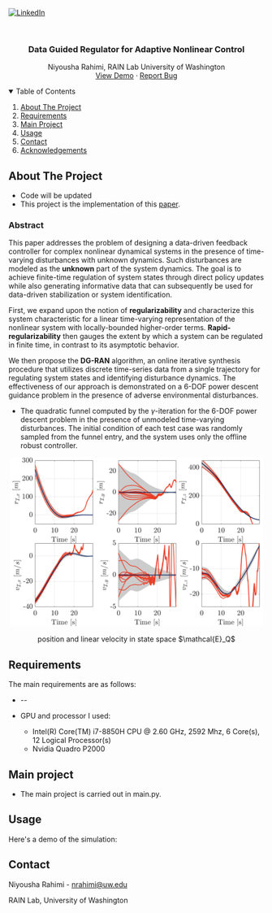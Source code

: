
<!-- PROJECT SHIELDS -->
<!--
*** I'm using markdown "reference style" links for readability.
*** Reference links are enclosed in brackets [ ] instead of parentheses ( ).
*** See the bottom of this document for the declaration of the reference variables
*** for contributors-url, forks-url, etc. This is an optional, concise syntax you may use.
*** https://www.markdownguide.org/basic-syntax/#reference-style-links
-->

[![LinkedIn][linkedin-shield]][linkedin-url]



<!-- PROJECT LOGO -->
<br />
<p align="center">
  <a href="https://github.com/NiyoushaRahimi/Data-Guided-Regulator-for-Adaptive-Nonlinear-Control">
  </a>

  <h3 align="center">Data Guided Regulator for Adaptive Nonlinear Control</h3>

  <p align="center">
    Niyousha Rahimi, RAIN Lab University of Washington
    <br />
    <a href="#usage">View Demo</a>
    ·
    <a href="">Report Bug</a>
  </p>
</p>



<!-- TABLE OF CONTENTS -->
<details open="open">
  <summary>Table of Contents</summary>
  <ol>
    <li>
      <a href="#about-the-project">About The Project</a>
      </li>
      <li>
      <a href="#Requirements">Requirements</a></li>
      </ul>
    </li>
    <li><a href="#main-project">Main Project</a></li>
    <li><a href="#usage">Usage</a></li>
    <li><a href="#contact">Contact</a></li>
    <li><a href="#acknowledgements">Acknowledgements</a></li>
  </ol>
</details>



<!-- ABOUT THE PROJECT -->
## About The Project
* Code will be updated
* This project is the implementation of this [paper](https://).

### Abstract
This paper addresses the problem of designing a data-driven feedback controller for complex nonlinear dynamical systems in the presence of  time-varying disturbances with unknown dynamics. Such disturbances are modeled as the <b class="term">unknown</b> part of the system dynamics. The goal is to achieve finite-time regulation of system states through direct policy updates while also generating informative data that can subsequently be used for data-driven stabilization or system identification. 

First, we expand upon the notion of <b class="keywords">regularizability</b> and characterize this system characteristic for a linear time-varying representation of the nonlinear system with locally-bounded higher-order terms. <b class="keywords">Rapid-regularizability</b> then gauges the extent by which a system can be regulated in finite time, in contrast to its asymptotic behavior.

We then propose the <b class="keywords">DG-RAN</b> algorithm, an online iterative synthesis procedure that utilizes discrete time-series data from a single trajectory for regulating system states and identifying disturbance dynamics. The effectiveness of our approach is demonstrated on a 6-DOF power descent guidance problem in the presence of adverse environmental disturbances.

* The quadratic funnel computed by the $\gamma$-iteration for the 6-DOF power descent problem in the presence of unmodeled time-varying disturbances. The initial condition of each test case was randomly sampled from the funnel entry, and the system uses only the offline robust controller.




<div style="text-align: center;">
    <img src="/Figures/state_space_funnel_with_disturbance_v2.png" width="500">
    <p>position and linear velocity in state space $\mathcal{E}_Q$</p>
</div>


## Requirements

The main requirements are as follows:
* --

* GPU and processor I used:
    <ul>
      <li>Intel(R) Core(TM) i7-8850H CPU @  2.60 GHz, 2592 Mhz, 6 Core(s),  12  Logical Processor(s) </li>
      <li>Nvidia Quadro P2000</li>
    </ul>




## Main project

* The main project is carried out in main.py.








<!-- USAGE EXAMPLES -->
## Usage
Here's a demo of the simulation:



<!-- CONTACT -->
## Contact

Niyousha Rahimi - nrahimi@uw.edu

RAIN Lab, University of Washington







<!-- MARKDOWN LINKS & IMAGES -->
<!-- https://www.markdownguide.org/basic-syntax/#reference-style-links -->

[linkedin-shield]: https://img.shields.io/badge/-LinkedIn-black.svg?style=for-the-badge&logo=linkedin&colorB=555
[linkedin-url]: https://www.linkedin.com/in/newsha-rahimi/
[product-screenshot]: images/screenshot.png
